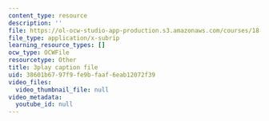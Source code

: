 ```yaml
---
content_type: resource
description: ''
file: https://ol-ocw-studio-app-production.s3.amazonaws.com/courses/18-03sc-differential-equations-fall-2011/38601b6797f9fe9bfaaf6eab12072f39_e3FfmXtkppM.srt
file_type: application/x-subrip
learning_resource_types: []
ocw_type: OCWFile
resourcetype: Other
title: 3play caption file
uid: 38601b67-97f9-fe9b-faaf-6eab12072f39
video_files:
  video_thumbnail_file: null
video_metadata:
  youtube_id: null
---
```

